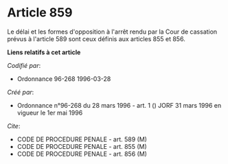 # Article 859

Le délai et les formes d'opposition à l'arrêt rendu par la Cour de cassation prévus à l'article 589 sont ceux définis aux
articles 855 et 856.

**Liens relatifs à cet article**

_Codifié par_:

  - Ordonnance 96-268 1996-03-28

_Créé par_:

  - Ordonnance n°96-268 du 28 mars 1996 - art. 1 () JORF 31 mars 1996 en vigueur le 1er mai 1996

_Cite_:

  - CODE DE PROCEDURE PENALE - art. 589 (M)
  - CODE DE PROCEDURE PENALE - art. 855 (M)
  - CODE DE PROCEDURE PENALE - art. 856 (M)
